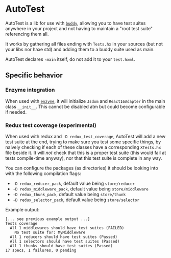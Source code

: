 # AutoTest

AutoTest is a lib for use with [`buddy`][buddy], allowing you to have test
suites anywhere in your project and not having to maintain a "root test suite"
referencing them all.

It works by gathering all files ending with `Tests.hx` in your sources (but not
your libs nor haxe std) and adding them to a buddy suite used as main.

AutoTest declares `-main` itself, do not add it to your `test.hxml`.

## Specific behavior

### Enzyme integration

When used with [`enzyme`][enzyme], it will initialize `Jsdom` and
`React16Adapter` in the main class `__init__`. This cannot be disabled atm but
could become configurable if needed.

### Redux test coverage (experimental)

When used with redux and `-D redux_test_coverage`, AutoTest will add a new test
suite at the end, trying to make sure you test some specific things, by naively
checking if each of these classes have a corresponding `XTests.hx` file beside
it. It will *not* check that this is a proper test suite (this would fail at
tests compile-time anyway), nor that this test suite is complete in any way.

You can configure the packages (as directories) it should be looking into with
the following compilation flags:

 * `-D redux_reducer_pack`, default value being `store/reducer`
 * `-D redux_middleware_pack`, default value being `store/middleware`
 * `-D redux_thunk_pack`, default value being `store/thunk`
 * `-D redux_selector_pack`, default value being `store/selector`

Example output:

```
[... see previous example output ...]
Tests coverage
  All 1 middlewares should have test suites (FAILED)
    No test suite for: MyMiddleware
  All 1 reducers should have test suites (Passed)
  All 1 selectors should have test suites (Passed)
  All 1 thunks should have test suites (Passed)
17 specs, 1 failures, 0 pending
```

[buddy]: https://github.com/ciscoheat/buddy
[enzyme]: https://github.com/kLabz/haxe-enzyme
